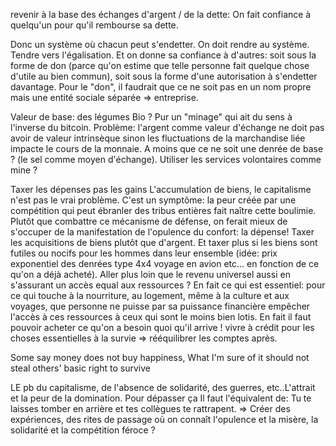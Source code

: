 
revenir à la base des échanges d'argent / de la dette:
On fait confiance à quelqu'un pour qu'il rembourse sa dette.

Donc un système où chacun peut s'endetter. On doit rendre au système. Tendre vers l'égalisation. Et on donne sa confiance à d'autres: soit sous la forme de don (parce qu'on estime que telle personne fait quelque chose d'utile au bien commun), soit sous la forme d'une autorisation à s'endetter davantage. Pour le "don", il faudrait que ce ne soit pas en un nom propre mais une entité sociale séparée => entreprise.

Valeur de base: des légumes Bio ? Pur un "minage" qui ait du sens à l'inverse du bitcoin. Problème: l'argent comme valeur d'échange ne doit pas avoir de valeur intrinsèque sinon les fluctuations de la marchandise liée impacte le cours de la monnaie. A moins que ce ne soit une denrée de base ? (le sel comme moyen d'échange). Utiliser les services volontaires comme mine ?

Taxer les dépenses pas les gains
L'accumulation de biens, le capitalisme n'est pas le vrai problème. C'est un symptôme: la peur créée par une compétition qui peut ébranler des tribus entières fait naître cette boulimie. Plutôt que combattre ce mécanisme de défense, on ferait mieux de s'occuper de la manifestation de l'opulence du confort: la dépense! Taxer les acquisitions de biens plutôt que d'argent. Et taxer plus si les biens sont futiles ou nocifs pour les hommes dans leur ensemble (idée: prix exponentiel des denrées type 4x4 voyage en avion etc... en fonction de ce qu'on a déjà acheté). Aller plus loin que le revenu universel aussi en s'assurant un accès equal aux ressources ? 
En fait ce qui est essentiel: pour ce qui touche à la nourriture, au logement, même à la culture et aux voyages, que personne ne puisse par sa puissance financière empêcher l'accès à ces ressources à ceux qui sont le moins bien lotis.
En fait il faut pouvoir acheter ce qu'on a besoin quoi qu'il arrive ! vivre à crédit pour les choses essentielles à la survie => rééquilibrer les comptes après.

Some say money does not buy happiness, What I'm sure of it should not steal others' basic right to survive

LE pb du capitalisme, de l'absence de solidarité, des guerres, etc..L'attrait et la peur de la domination. Pour dépasser ça Il faut l'équivalent de:
Tu te laisses tomber en arrière et tes collègues te rattrapent.
=> Créer des expériences, des rites de passage où on connaît l'opulence et la misère, la solidarité et la compétition féroce ?
